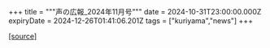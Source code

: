 +++
title = """声の広報_2024年11月号"""
date = 2024-10-31T23:00:00.000Z
expiryDate = 2024-12-26T01:41:06.201Z
tags = ["kuriyama","news"]
+++


[[source]](https://www.town.kuriyama.hokkaido.jp/site/koho/29277.html)

